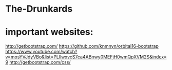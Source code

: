 # The-Drunkards
# important websites:
http://getbootstrap.com/
https://github.com/knmnyn/orbital16-bootstrap
https://www.youtube.com/watch?v=mosYVJdyVBo&list=PLllwxvcS7ca4ABnwy0MEFjH0wmQpXVM2S&index=9
http://getbootstrap.com/css/
